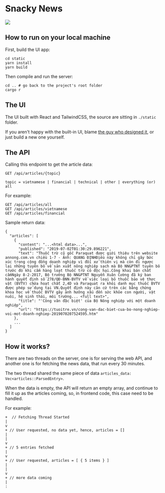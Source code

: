 # Snacky News

![](screenshot.gif)

## How to run on your local machine

First, build the UI app:

```
cd static
yarn install
yarn build
```

Then compile and run the server:
```
cd .. # go back to the project's root folder
cargo r
```

## The UI

The UI built with React and TailwindCSS, the source are sitting in `./static` folder.

If you aren't happy with the built-in UI, blame [the guy who designed it](https://github.com/dvkndn/), or just build a new one yourself.

## The API

Calling this endpoint to get the article data:

```
GET /api/articles/{topic}

topic = vietnamese | financial | technical | other | everything (or) all
```

For example:

```
GET /api/articles/all
GET /api/articles/vietnamese
GET /api/articles/financial
```

Sample return data:

```
{
  "articles": [
    {
      "content": "...<html data>...",
      "published": "2019-07-02T01:30:29.896221",
      "text": "Thuốc trừ cỏ gốc Paraquat được giới thiệu trên website annong.com.vn chiều 1-7 - Ảnh: QUANG ĐỊNHĐiều này không chỉ gây bức xúc trong cộng đồng doanh nghiệp vì đối xử thiên vị mà còn đi ngược lại những tuyên bố về sản xuất nông nghiệp sạch mà Bộ NN&PTNT tuyên bố trước đó khi cấm hàng loạt thuốc trừ cỏ độc hại.Công khai bán chất cấmNgày 8-2-2017, Bộ trưởng Bộ NN&PTNT Nguyễn Xuân Cường đã ký ban hành quyết định số 278/QĐ-BNN-BVTV về việc loại bỏ thuốc bảo vệ thực vật (BVTV) chứa hoạt chất 2,4D và Paraquat ra khỏi danh mục thuốc BVTV được phép sử dụng tại VN.Quyết định này căn cứ trên các bằng chứng khoa học về thuốc BVTV gây ảnh hưởng xấu đến sức khỏe con người, vật nuôi, hệ sinh thái, môi trường... <full text>",
      "title": "'Công văn đặc biệt' của Bộ Nông nghiệp với một doanh nghiệp",
      "url": "https://tuoitre.vn/cong-van-dac-biet-cua-bo-nong-nghiep-voi-mot-doanh-nghiep-2019070207524595.htm"
    },
    ...
  ]
}
```

## How it works?

There are two threads on the server, one is for serving the web API, and another one is for fetching the news data, that run every 30 minutes.

The two thread shared the same piece of data `articles_data: Vec<articles::ParsedEntry>`.

When the data is empty, the API will return an empty array, and continue to fill it up as the articles coming, so, in frontend code, this case need to be handled.

For example:

```
+  // Fetching Thread Started
|
v
+ // User requested, no data yet, hence, articles = []
|
|
v
+ // 5 entries fetched
|
v
+ // User requested, articles = [ { 5 items } ]
|
|
v
+ // more data coming
|
:
```